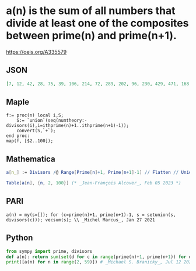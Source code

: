 # a\(n\) is the sum of all numbers that divide at least one of the composites between prime\(n\) and prime\(n\+1\)\.
https://oeis.org/A335579
## JSON
```JSON
[7, 12, 42, 28, 75, 39, 106, 214, 72, 289, 202, 96, 230, 429, 471, 168, 544, 362, 195, 631, 429, 749, 1125, 540, 216, 560, 280, 612, 2557, 679, 1195, 288, 2169, 372, 1391, 1378, 830, 1540, 1479, 546, 2750, 508, 1025, 468, 3835, 3900, 1245, 560, 1262, 1995, 744, 3576, 2328, 2195, 2345, 720, 2449]
```
## Maple
```Maple
f:= proc(n) local i,S;
    S:= `union`(seq(numtheory:-divisors(i),i=ithprime(n)+1..ithprime(n+1)-1));
    convert(S,`+`);
end proc:
map(f, [$2..100]);
```
## Mathematica
```Mathematica
a[n_] := Divisors /@ Range[Prime[n]+1, Prime[n+1]-1] // Flatten // Union // Total;
```
```Mathematica
Table[a[n], {n, 2, 100}] (* _Jean-François Alcover_, Feb 05 2023 *)
```
## PARI
```PARI
a(n) = my(s=[]); for (c=prime(n)+1, prime(n+1)-1, s = setunion(s, divisors(c))); vecsum(s); \\ _Michel Marcus_, Jan 27 2021
```
## Python
```Python
from sympy import prime, divisors
def a(n): return sum(set(d for c in range(prime(n)+1, prime(n+1)) for d in divisors(c)))
print([a(n) for n in range(2, 59)]) # _Michael S. Branicky_, Jul 12 2021
```
